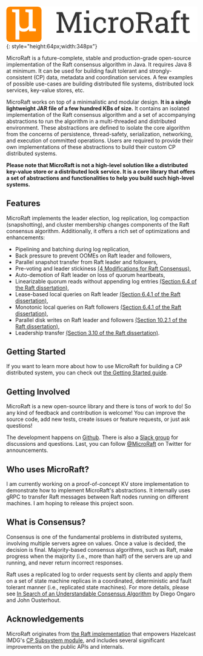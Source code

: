 ![](img/logo.png){: style="height:64px;width:348px"}

MicroRaft is a future-complete, stable and production-grade open-source 
implementation of the Raft consensus algorithm in Java. It requires Java 8 
at minimum. It can be used for building fault tolerant and strongly-consistent (CP) data, metadata 
and coordination services. A few examples of possible use-cases are building
distributed file systems, distributed lock services, key-value stores, etc.

MicroRaft works on top of a minimalistic and modular design. __It is a single 
lightweight JAR file of a few hundred KBs of size.__  It contains an isolated 
implementation of the Raft consensus algorithm and a set of accompanying 
abstractions to run the algorithm in a multi-threaded and distributed 
environment. These abstractions are defined to isolate the core algorithm from
the concerns of persistence, thread-safety, serialization, networking, and 
execution of committed operations. Users are required to provide their own 
implementations of these abstractions to build their custom CP distributed 
systems.

__Please note that MicroRaft is not a high-level solution like a distributed 
key-value store or a distributed lock service. It is a core library that
offers a set of abstractions and functionalities to help you build such 
high-level systems.__ 

## Features

MicroRaft implements the leader election, log replication, log compaction 
(snapshotting), and cluster membership changes components of the Raft consensus
algorithm. Additionally, it offers a rich set of optimizations and 
enhancements:

* Pipelining and batching during log replication,
* Back pressure to prevent OOMEs on Raft leader and followers,
* Parallel snapshot transfer from Raft leader and followers,
* Pre-voting and leader stickiness [(4 Modifications for Raft Consensus)](https://openlife.cc/system/files/4-modifications-for-Raft-consensus.pdf),
* Auto-demotion of Raft leader on loss of quorum heartbeats,
* Linearizable quorum reads without appending log entries [(Section 6.4 of the Raft dissertation)](https://github.com/ongardie/dissertation),
* Lease-based local queries on Raft leader [(Section 6.4.1 of the Raft dissertation)](https://github.com/ongardie/dissertation),
* Monotonic local queries on Raft followers [(Section 6.4.1 of the Raft dissertation)](https://github.com/ongardie/dissertation),
* Parallel disk writes on Raft leader and followers [(Section 10.2.1 of the Raft dissertation)](https://github.com/ongardie/dissertation),
* Leadership transfer [(Section 3.10 of the Raft dissertation)](https://github.com/ongardie/dissertation).


## Getting Started

If you want to learn more about how to use MicroRaft for building a CP 
distributed system, you can check out 
[the Getting Started guide](user-guide/getting-started.md).


## Getting Involved

MicroRaft is a new open-source library and there is tons of work to do! So 
any kind of feedback and contribution is welcome! You can improve the source
code, add new tests, create issues or feature requests, or just ask questions!

The development happens on [Github](https://github.com/metanet/microraft). 
There is also a [Slack group](https://join.slack.com/t/microraft/shared_invite/zt-dc6utpfk-84P0VbK7EcrD3lIme2IaaQ) 
for discussions and questions. Last, you can follow [@MicroRaft](https://twitter.com/microraft) 
on Twitter for announcements. 


## Who uses MicroRaft?

I am currently working on a proof-of-concept KV store implementation to 
demonstrate how to implement MicroRaft's abstractions. It internally uses gRPC 
to transfer Raft messages between Raft nodes running on different machines. I 
am hoping to release this project soon. 


## What is Consensus?

Consensus is one of the fundamental problems in distributed systems, involving
multiple servers agree on values. Once a value is decided, the decision is 
final. Majority-based consensus algorithms, such as Raft, make progress when 
the majority (i.e., more than half) of the servers are up and running, and 
never return incorrect responses.

Raft uses a replicated log to order requests sent by clients and apply them on
a set of state machine replicas in a coordinated, deterministic and fault 
tolerant manner (i.e., replicated state machines). For more details, please see 
[In Search of an Understandable Consensus Algorithm](https://raft.github.io/raft.pdf) 
by Diego Ongaro and John Ousterhout. 


## Acknowledgements

MicroRaft originates from 
[the Raft implementation](https://github.com/hazelcast/hazelcast/tree/master/hazelcast/src/main/java/com/hazelcast/cp/internal/raft) 
that empowers Hazelcast IMDG's 
[CP Subsystem module](https://docs.hazelcast.org/docs/latest/manual/html-single/index.html#cp-subsystem),
and includes several significant improvements on the public APIs and internals. 
